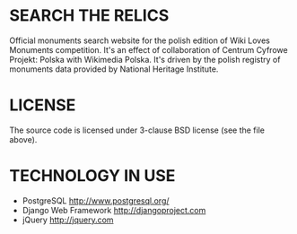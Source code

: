 SEARCH THE RELICS
=================
Official monuments search website for the polish edition of Wiki Loves Monuments competition. It's an effect of collaboration of Centrum Cyfrowe Projekt: Polska with Wikimedia Polska. It's driven by the polish registry of monuments data provided by National Heritage Institute. 


LICENSE
=======
The source code is licensed under 3-clause BSD license (see the file above).


TECHNOLOGY IN USE
=================
- PostgreSQL <http://www.postgresql.org/>
- Django Web Framework <http://djangoproject.com>
- jQuery <http://jquery.com>
